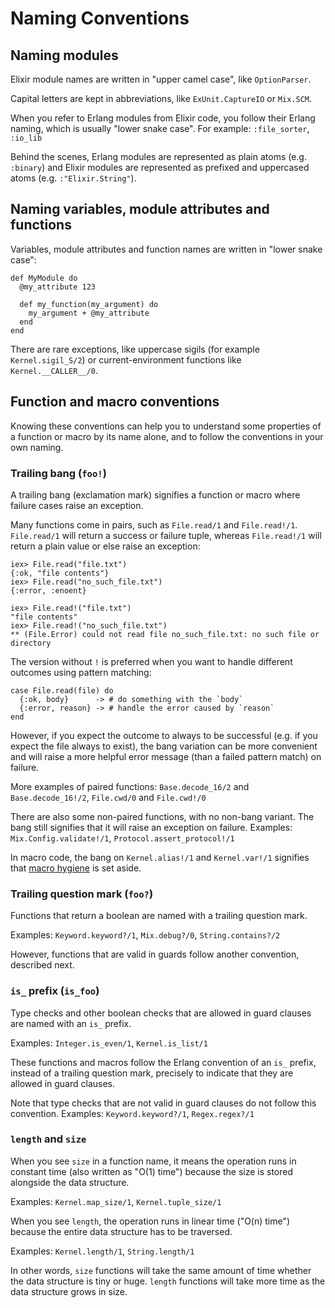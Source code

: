 # Naming Conventions

## Naming modules

Elixir module names are written in "upper camel case", like `OptionParser`.

Capital letters are kept in abbreviations, like `ExUnit.CaptureIO` or `Mix.SCM`.

When you refer to Erlang modules from Elixir code, you follow their Erlang naming, which is usually "lower snake case". For example: `:file_sorter`, `:io_lib`

Behind the scenes, Erlang modules are represented as plain atoms (e.g. `:binary`) and Elixir modules are represented as prefixed and uppercased atoms (e.g. `:"Elixir.String"`).

## Naming variables, module attributes and functions

Variables, module attributes and function names are written in "lower snake case":

    def MyModule do
      @my_attribute 123

      def my_function(my_argument) do
        my_argument + @my_attribute
      end
    end

There are rare exceptions, like uppercase sigils (for example `Kernel.sigil_S/2`) or current-environment functions like `Kernel.__CALLER__/0`.

## Function and macro conventions

Knowing these conventions can help you to understand some properties of a function or macro by its name alone, and to follow the conventions in your own naming.

### Trailing bang (`foo!`)

A trailing bang (exclamation mark) signifies a function or macro where failure cases raise an exception.

Many functions come in pairs, such as `File.read/1` and `File.read!/1`. `File.read/1` will return a success or failure tuple, whereas `File.read!/1` will return a plain value or else raise an exception:

    iex> File.read("file.txt")
    {:ok, "file contents"}
    iex> File.read("no_such_file.txt")
    {:error, :enoent}

    iex> File.read!("file.txt")
    "file contents"
    iex> File.read!("no_such_file.txt")
    ** (File.Error) could not read file no_such_file.txt: no such file or directory

The version without `!` is preferred when you want to handle different outcomes using pattern matching:

    case File.read(file) do
      {:ok, body}      -> # do something with the `body`
      {:error, reason} -> # handle the error caused by `reason`
    end

However, if you expect the outcome to always to be successful (e.g. if you expect the file always to exist), the bang variation can be more convenient and will raise a more helpful error message (than a failed pattern match) on failure.

More examples of paired functions: `Base.decode_16/2` and `Base.decode_16!/2`, `File.cwd/0` and `File.cwd!/0`

There are also some non-paired functions, with no non-bang variant. The bang still signifies that it will raise an exception on failure. Examples: `Mix.Config.validate!/1`, `Protocol.assert_protocol!/1`

In macro code, the bang on `Kernel.alias!/1` and `Kernel.var!/1` signifies that [macro hygiene](http://elixir-lang.org/getting-started/meta/macros.html#macros-hygiene) is set aside.

### Trailing question mark (`foo?`)

Functions that return a boolean are named with a trailing question mark.

Examples: `Keyword.keyword?/1`, `Mix.debug?/0`, `String.contains?/2`

However, functions that are valid in guards follow another convention, described next.

### `is_` prefix (`is_foo`)

Type checks and other boolean checks that are allowed in guard clauses are named with an `is_` prefix.

Examples: `Integer.is_even/1`, `Kernel.is_list/1`

These functions and macros follow the Erlang convention of an `is_` prefix, instead of a trailing question mark, precisely to indicate that they are allowed in guard clauses.

Note that type checks that are not valid in guard clauses do not follow this convention. Examples: `Keyword.keyword?/1`, `Regex.regex?/1`

### `length` and `size`

When you see `size` in a function name, it means the operation runs in constant time (also written as "O(1) time") because the size is stored alongside the data structure.

Examples: `Kernel.map_size/1`, `Kernel.tuple_size/1`

When you see `length`, the operation runs in linear time ("O(n) time") because the entire data structure has to be traversed.

Examples: `Kernel.length/1`, `String.length/1`

In other words, `size` functions will take the same amount of time whether the data structure is tiny or huge. `length` functions will take more time as the data structure grows in size.
